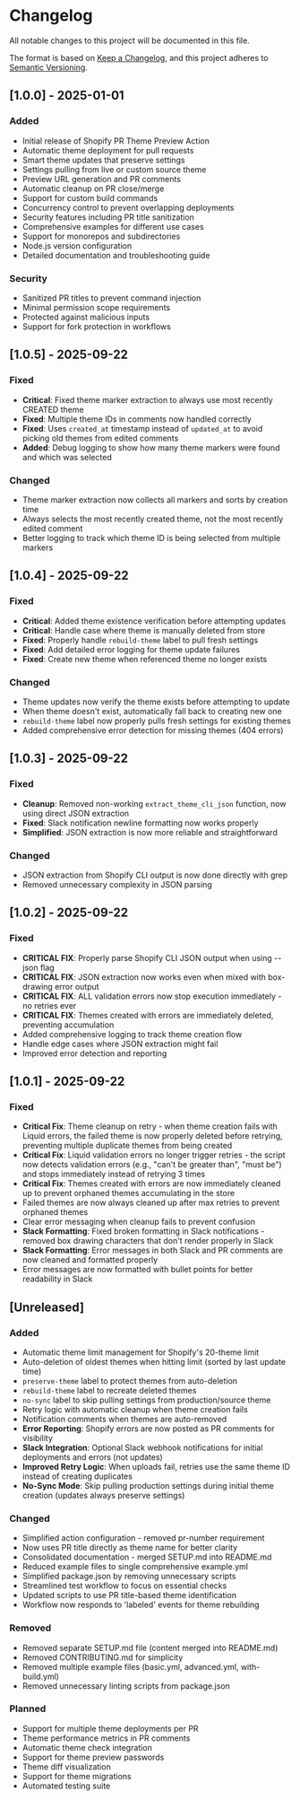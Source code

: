 # Changelog

All notable changes to this project will be documented in this file.

The format is based on [Keep a Changelog](https://keepachangelog.com/en/1.0.0/),
and this project adheres to [Semantic Versioning](https://semver.org/spec/v2.0.0.html).

## [1.0.0] - 2025-01-01

### Added
- Initial release of Shopify PR Theme Preview Action
- Automatic theme deployment for pull requests
- Smart theme updates that preserve settings
- Settings pulling from live or custom source theme
- Preview URL generation and PR comments
- Automatic cleanup on PR close/merge
- Support for custom build commands
- Concurrency control to prevent overlapping deployments
- Security features including PR title sanitization
- Comprehensive examples for different use cases
- Support for monorepos and subdirectories
- Node.js version configuration
- Detailed documentation and troubleshooting guide

### Security
- Sanitized PR titles to prevent command injection
- Minimal permission scope requirements
- Protected against malicious inputs
- Support for fork protection in workflows

## [1.0.5] - 2025-09-22

### Fixed
- **Critical**: Fixed theme marker extraction to always use most recently CREATED theme
- **Fixed**: Multiple theme IDs in comments now handled correctly
- **Fixed**: Uses `created_at` timestamp instead of `updated_at` to avoid picking old themes from edited comments
- **Added**: Debug logging to show how many theme markers were found and which was selected

### Changed
- Theme marker extraction now collects all markers and sorts by creation time
- Always selects the most recently created theme, not the most recently edited comment
- Better logging to track which theme ID is being selected from multiple markers

## [1.0.4] - 2025-09-22

### Fixed
- **Critical**: Added theme existence verification before attempting updates
- **Critical**: Handle case where theme is manually deleted from store
- **Fixed**: Properly handle `rebuild-theme` label to pull fresh settings
- **Fixed**: Add detailed error logging for theme update failures
- **Fixed**: Create new theme when referenced theme no longer exists

### Changed
- Theme updates now verify the theme exists before attempting to update
- When theme doesn't exist, automatically fall back to creating new one
- `rebuild-theme` label now properly pulls fresh settings for existing themes
- Added comprehensive error detection for missing themes (404 errors)

## [1.0.3] - 2025-09-22

### Fixed
- **Cleanup**: Removed non-working `extract_theme_cli_json` function, now using direct JSON extraction
- **Fixed**: Slack notification newline formatting now works properly
- **Simplified**: JSON extraction is now more reliable and straightforward

### Changed
- JSON extraction from Shopify CLI output is now done directly with grep
- Removed unnecessary complexity in JSON parsing

## [1.0.2] - 2025-09-22

### Fixed
- **CRITICAL FIX**: Properly parse Shopify CLI JSON output when using --json flag
- **CRITICAL FIX**: JSON extraction now works even when mixed with box-drawing error output
- **CRITICAL FIX**: ALL validation errors now stop execution immediately - no retries ever
- **CRITICAL FIX**: Themes created with errors are immediately deleted, preventing accumulation
- Added comprehensive logging to track theme creation flow
- Handle edge cases where JSON extraction might fail
- Improved error detection and reporting

## [1.0.1] - 2025-09-22

### Fixed
- **Critical Fix**: Theme cleanup on retry - when theme creation fails with Liquid errors, the failed theme is now properly deleted before retrying, preventing multiple duplicate themes from being created
- **Critical Fix**: Liquid validation errors no longer trigger retries - the script now detects validation errors (e.g., "can't be greater than", "must be") and stops immediately instead of retrying 3 times
- **Critical Fix**: Themes created with errors are now immediately cleaned up to prevent orphaned themes accumulating in the store
- Failed themes are now always cleaned up after max retries to prevent orphaned themes
- Clear error messaging when cleanup fails to prevent confusion
- **Slack Formatting**: Fixed broken formatting in Slack notifications - removed box drawing characters that don't render properly in Slack
- **Slack Formatting**: Error messages in both Slack and PR comments are now cleaned and formatted properly
- Error messages are now formatted with bullet points for better readability in Slack

## [Unreleased]

### Added
- Automatic theme limit management for Shopify's 20-theme limit
- Auto-deletion of oldest themes when hitting limit (sorted by last update time)
- `preserve-theme` label to protect themes from auto-deletion
- `rebuild-theme` label to recreate deleted themes
- `no-sync` label to skip pulling settings from production/source theme
- Retry logic with automatic cleanup when theme creation fails
- Notification comments when themes are auto-removed
- **Error Reporting**: Shopify errors are now posted as PR comments for visibility
- **Slack Integration**: Optional Slack webhook notifications for initial deployments and errors (not updates)
- **Improved Retry Logic**: When uploads fail, retries use the same theme ID instead of creating duplicates
- **No-Sync Mode**: Skip pulling production settings during initial theme creation (updates always preserve settings)

### Changed
- Simplified action configuration - removed pr-number requirement
- Now uses PR title directly as theme name for better clarity
- Consolidated documentation - merged SETUP.md into README.md
- Reduced example files to single comprehensive example.yml
- Simplified package.json by removing unnecessary scripts
- Streamlined test workflow to focus on essential checks
- Updated scripts to use PR title-based theme identification
- Workflow now responds to 'labeled' events for theme rebuilding

### Removed
- Removed separate SETUP.md file (content merged into README.md)
- Removed CONTRIBUTING.md for simplicity
- Removed multiple example files (basic.yml, advanced.yml, with-build.yml)
- Removed unnecessary linting scripts from package.json

### Planned
- Support for multiple theme deployments per PR
- Theme performance metrics in PR comments
- Automatic theme check integration
- Support for theme preview passwords
- Theme diff visualization
- Support for theme migrations
- Automated testing suite
